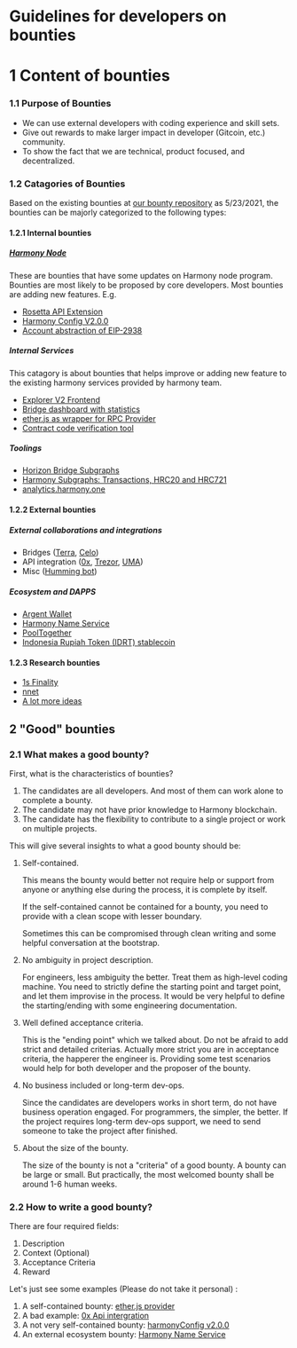 # Guidelines for developers on bounties

# 1 Content of bounties

### 1.1 Purpose of Bounties

* We can use external developers with coding experience and skill sets.
* Give out rewards to make larger impact in developer (Gitcoin, etc.) community.
* To show the fact that we are technical, product focused, and decentralized.

### 1.2 Catagories of Bounties

Based on the existing bounties at [our bounty repository](harmony.one/bounties) as 5/23/2021, the bounties can be majorly categorized to the following types:

#### 1.2.1 Internal bounties

##### [Harmony Node](https://github.com/harmony-one/harmony)

These are bounties that have some updates on Harmony node program. Bounties are most likely to be proposed by core developers. Most bounties are adding new features. E.g.

* [Rosetta API Extension](https://github.com/harmony-one/bounties/issues/3)
* [Harmony Config V2.0.0](https://github.com/harmony-one/bounties/issues/34)
* [Account abstraction of EIP-2938](https://github.com/harmony-one/bounties/issues/35)

##### Internal Services

This catagory is about bounties that helps improve or adding new feature to the existing harmony services provided by harmony team.

* [Explorer V2 Frontend](https://github.com/harmony-one/bounties/issues/37)
* [Bridge dashboard with statistics](https://github.com/harmony-one/bounties/issues/26)
* [ether.js as wrapper for RPC Provider](https://github.com/harmony-one/bounties/issues/20)
* [Contract code verification tool](https://github.com/harmony-one/bounties/issues/27)

##### Toolings

* [Horizon Bridge Subgraphs](https://github.com/harmony-one/bounties/issues/15)
* [Harmony Subgraphs: Transactions, HRC20 and HRC721](https://github.com/harmony-one/bounties/issues/10)
* [analytics.harmony.one](https://github.com/harmony-one/bounties/issues/39)

#### 1.2.2 External bounties

##### External collaborations and integrations

* Bridges ([Terra](https://github.com/harmony-one/bounties/issues/32), [Celo](https://github.com/harmony-one/bounties/issues/33))
* API integration ([0x](https://github.com/harmony-one/bounties/issues/38), [Trezor](https://github.com/harmony-one/bounties/issues/29), [UMA](https://github.com/harmony-one/bounties/issues/12))
* Misc ([Humming bot](https://github.com/harmony-one/bounties/issues/16))

##### Ecosystem and DAPPS

* [Argent Wallet](https://github.com/harmony-one/bounties/issues/31)
* [Harmony Name Service](https://github.com/harmony-one/bounties/issues/13)
* [PoolTogether](https://github.com/harmony-one/bounties/issues/44)
* [Indonesia Rupiah Token (IDRT) stablecoin](https://github.com/harmony-one/bounties/issues/11)

#### 1.2.3 Research bounties

* [1s Finality](https://github.com/harmony-one/bounties/issues/14)
* [nnet](https://github.com/harmony-one/bounties/issues/25)
* [A lot more ideas](https://docs.google.com/spreadsheets/u/1/d/1J3gMrq52Ho75fpw716Am_5akjVsg6U5brHHSy1z4tDM/edit#gid=527101002)

## 2 "Good" bounties

### 2.1 What makes a good bounty?

First, what is the characteristics of bounties?

1. The candidates are all developers. And most of them can work alone to complete a bounty.
2. The candidate may not have prior knowledge to Harmony blockchain.
3. The candidate has the flexibility to contribute to a single project or work on multiple projects.

This will give several insights to what a good bounty should be:

1. Self-contained.

   This means the bounty would better not require help or support from anyone or anything else during the process, it is complete by itself. 

   If the self-contained cannot be contained for a bounty, you need to provide with a clean scope with lesser boundary.

   Sometimes this can be compromised through clean writing and some helpful conversation at the bootstrap. 

2. No ambiguity in project description.

   For engineers, less ambiguity the better. Treat them as high-level coding machine. You need to strictly define the starting point and target point, and let them improvise in the process. It would be very helpful to define the starting/ending with some engineering documentation.

3. Well defined acceptance criteria.

   This is the "ending point" which we talked about. Do not be afraid to add strict and detailed criterias. Actually more strict you are in acceptance criteria, the happerer the engineer is. Providing some test scenarios would help for both developer and the proposer of the bounty.

4. No business included or long-term dev-ops.

   Since the candidates are developers works in short term, do not have business operation engaged. For programmers, the simpler, the better. If the project requires long-term dev-ops support, we need to send someone to take the project after finished.

6. About the size of the bounty.

   The size of the bounty is not a "criteria" of a good bounty. A bounty can be large or small. But practically, the most welcomed bounty shall be around 1-6 human weeks.

### 2.2 How to write a good bounty?

There are four required fields:

1. Description
2. Context (Optional)
3. Acceptance Criteria
4. Reward

Let's just see some examples (Please do not take it personal) :

1. A self-contained bounty: [ether.js provider](https://github.com/harmony-one/bounties/issues/20)
2. A bad example: [0x Api intergration](https://github.com/harmony-one/bounties/issues/38)
3. A not very self-contained bounty: [harmonyConfig v2.0.0](https://github.com/harmony-one/bounties/issues/34)
4. An external ecosystem bounty: [Harmony Name Service](https://github.com/harmony-one/bounties/issues/13)
